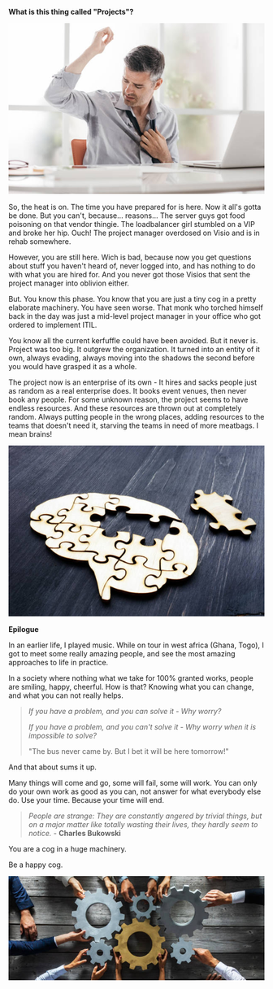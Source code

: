 **What is this thing called "Projects"?**

![Sweaty guy](/sweat.jpg)

So, the heat is on. The time you have prepared for is here. Now it all's gotta be done. But you can't, because... reasons...
The server guys got food poisoning on that vendor thingie. The loadbalancer girl stumbled on a VIP and broke her hip. Ouch!
The project manager overdosed on Visio and is in rehab somewhere. 

However, you are still here. Wich is bad, because now you get questions about stuff you haven't heard of, never logged into, and has nothing to do with what you are hired for. And you never got those Visios that sent the project manager into oblivion either.

But. You know this phase. You know that you are just a tiny cog in a pretty elaborate machinery. You have seen worse. That monk who torched himself back in the day was just a mid-level project manager in your office who got ordered to implement ITIL.

You know all the current kerfuffle could have been avoided. But it never is. Project was too big. It outgrew the organization. It turned into an entity of it own, always evading, always moving into the shadows the second before you would have grasped it as a whole. 

The project now is an enterprise of its own - It hires and sacks people just as random as a real enterprise does. It books event venues, then never book any people. For some unknown reason, the project seems to have endless resources. And these resources are thrown out at completely random. Always putting people in the wrong places, adding resources to the teams that doesn't need it, starving the teams in need of more meatbags. I mean brains! 

![Brain](/brain.jpg)

**Epilogue**

In an earlier life, I played music. While on tour in west africa (Ghana, Togo), I got to meet some really amazing people, and see the most amazing approaches to life in practice.

In a society where nothing what we take for 100% granted works, people are smiling, happy, cheerful. How is that? 
Knowing what you can change, and what you can not really helps. 

> _If you have a problem, and you can solve it - Why worry?_  
>
> _If you have a problem, and you can't solve it - Why worry when it is impossible to solve?_  
>
> "The bus never came by. But I bet it will be here tomorrow!"  

And that about sums it up.  

Many things will come and go, some will fail, some will work. You can only do your own work as good as you can, not answer for what everybody else do. Use your time. Because your time will end.  

> _People are strange: They are constantly angered by trivial things, but on a major matter like totally wasting their lives,_ 
> _they hardly seem to notice._ - **Charles Bukowski**   

You are a cog in a huge machinery.  

Be a happy cog.  


![Cog](/cog.jpg)
